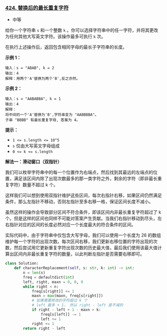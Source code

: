 ### [424. 替换后的最长重复字符](https://leetcode.cn/problems/longest-repeating-character-replacement/)

- 中等

给你一个字符串 `s` 和一个整数 `k` 。你可以选择字符串中的任一字符，并将其更改为任何其他大写英文字符。该操作最多可执行 `k` 次。

在执行上述操作后，返回包含相同字母的最长子字符串的长度。

**示例 1：**

```
输入：s = "ABAB", k = 2
输出：4
解释：用两个'A'替换为两个'B',反之亦然。
```

**示例 2：**

```
输入：s = "AABABBA", k = 1
输出：4
解释：
将中间的一个'A'替换为'B',字符串变为 "AABBBBA"。
子串 "BBBB" 有最长重复字母, 答案为 4。
```

**提示：**

- `1 <= s.length <= 10^5`
- `s` 仅由大写英文字母组成
- `0 <= k <= s.length`

**解法一：滑动窗口（双指针）**

我们可以枚举字符串中的每一个位置作为右端点，然后找到其最远的左端点的位置，满足该区间内除了出现次数最多的那一类字符之外，剩余的字符（即非最长重复字符）数量不超过 k 个。

这样我们可以想到使用双指针维护这些区间，每次右指针右移，如果区间仍然满足条件，那么左指针不移动，否则左指针至多右移一格，保证区间长度不减小。

虽然这样的操作会导致部分区间不符合条件，即该区间内非最长重复字符超过了 k 个。但是这样的区间也同样不可能对答案产生贡献。当我们右指针移动到尽头，左右指针对应的区间的长度必然对应一个长度最大的符合条件的区间。

实际代码中，由于字符串中仅包含大写字母，我们可以使用一个长度为 26 的数组维护每一个字符的出现次数。每次区间右移，我们更新右移位置的字符出现的次数，然后尝试用它更新重复字符出现次数的历史最大值，最后我们使用该最大值计算出区间内非最长重复字符的数量，以此判断左指针是否需要右移即可。

```python
class Solution:
    def characterReplacement(self, s: str, k: int) -> int:
        n = len(s)
        freq = defaultdict(int)
        left, right, maxn = 0, 0, 0
        while right < n:
            freq[s[right]] += 1
            maxn = max(maxn, freq[s[right]])
            # 如果需要修改的字符超过 k 个
            # left 最多 + 1， 所以 right - left 是不减的
            if right - left + 1 - maxn > k:
                freq[s[left]] -= 1
                left += 1
            right += 1
        return right - left
```

